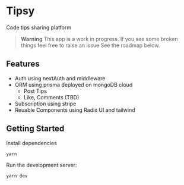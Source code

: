 # Tipsy

Code tips sharing platform

> **Warning**
> This app is a work in progress. If you see some broken things feel free to raise an issue
> See the roadmap below.

## Features

- Auth using nextAuth and middleware
- ORM using prisma deployed on mongoDB cloud
  - Post Tips
  - Like, Comments (TBD)
- Subscription using stripe
- Reuable Components using Radix UI and tailwind

## Getting Started

Install dependencies

```bash
yarn
```

Run the development server:

```bash
yarn dev
```
